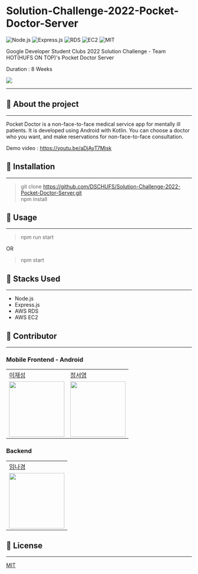 # Solution-Challenge-2022-Pocket-Doctor-Server
![Node.js](https://img.shields.io/badge/node-v16.13.1-339933?logo=Node)
![Express.js](https://img.shields.io/badge/express-v4.16.1-blue?logo=Express)
![RDS](https://img.shields.io/badge/aws-RDS-orange?logo=AmazonAWS)
![EC2](https://img.shields.io/badge/aws-EC2-orange?logo=AmazonAWS)
![MIT](https://img.shields.io/badge/license-MIT-red)

Google Developer Student Clubs 2022 Solution Challenge - Team HOT(HUFS ON TOP)'s Pocket Doctor Server

Duration : 8 Weeks

<img src= "https://user-images.githubusercontent.com/51078673/161058837-1e1d6c31-6678-41c5-bc00-a29c3340c91a.png">

---


## 💊 About the project
---
Pocket Doctor is a non-face-to-face medical service app for mentally ill patients. It is developed using Android with Kotlin. You can choose a doctor who you want, and make reservations for non-face-to-face consultation.

Demo video : https://youtu.be/aDjAyT7Mjsk



## 💊 Installation
---
> git clone https://github.com/DSCHUFS/Solution-Challenge-2022-Pocket-Doctor-Server.git \
> npm install



## 💊 Usage
---
> npm run start

OR

> npm start


## 💊 Stacks Used
---
- Node.js
- Express.js
- AWS RDS
- AWS EC2


## 💊 Contributor
---
### Mobile Frontend - Android
<table>
  <tr>
    <td><a href="https://github.com/yejin9858">이재성</a></td>
    <td><a href="https://github.com/SeoYoung99">정서영</a></td>
  </tr>
  <tr>
    <td><img src="https://github.com/JaesungLeee.png" width="150"></td>
    <td><img src="https://github.com/SeoYoung99.png" width="150"></td>
  </tr>
</table>

### Backend
<table>
  <tr>
    <td><a href="https://github.com/NakyungIm">임나경</a></td>
  </tr>
  <tr>
    <td><img src="https://github.com/NakyungIm.png" width="150"></td>
  </tr>
</table>


## 💊 License
---
[MIT](https://choosealicense.com/licenses/mit/)
